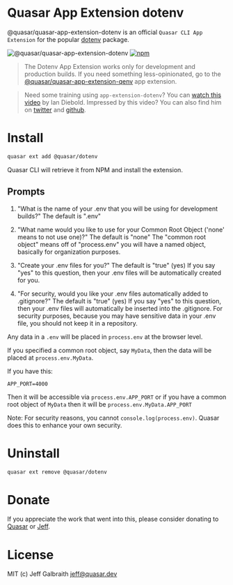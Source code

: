 # Quasar App Extension dotenv

@quasar/quasar-app-extension-dotenv is an official `Quasar CLI App Extension` for the popular [dotenv](https://www.npmjs.com/package/dotenv) package.

![@quasar/quasar-app-extension-dotenv](https://img.shields.io/npm/v/@quasar/quasar-app-extension-dotenv.svg?label=@quasar/quasar-app-extension-dotenv)
[![npm](https://img.shields.io/npm/dt/@quasar/quasar-app-extension-dotenv.svg)](https://www.npmjs.com/package/@quasar/quasar-app-extension-dotenv)

> The Dotenv App Extension works only for development and production builds. If you need something less-opinionated, go to the [@quasar/quasar-app-extension-qenv](https://github.com/quasarframework/app-extension-qenv) app extension.

> Need some training using `app-extension-dotenv`? You can [watch this video](https://quasarcast.com/extensions/dotenv) by Ian Diebold. Impressed by this video? You can also find him on [twitter](https://twitter.com/LukeDiebold) and [github](https://github.com/ldiebold).

# Install
```bash
quasar ext add @quasar/dotenv
```
Quasar CLI will retrieve it from NPM and install the extension.

## Prompts

1. "What is the name of your .env that you will be using for development builds?"
  The default is ".env"

2. "What name would you like to use for your Common Root Object ('none' means to not use one)?"
  The default is "none"
  The "common root object" means off of "process.env" you will have a named object, basically for organization purposes.

3. "Create your .env files for you?"
  The default is "true" (yes)
  If you say "yes" to this question, then your .env files will be automatically created for you.

4. "For security, would you like your .env files automatically added to .gitignore?"
  The default is "true" (yes)
  If you say "yes" to this question, then your .env files will automatically be inserted into the .gitignore.
  For security purposes, because you may have sensitive data in your .env file, you should not keep it in a repository.

Any data in a `.env` will be placed in `process.env` at the browser level.

If you specified a common root object, say `MyData`, then the data will be placed at `process.env.MyData`.

If you have this:

`APP_PORT=4000`

Then it will be accessible via `process.env.APP_PORT` or if you have a common root object of `MyData` then it will be `process.env.MyData.APP_PORT`

Note: For security reasons, you cannot `console.log(process.env)`. Quasar does this to enhance your own security.

# Uninstall
```bash
quasar ext remove @quasar/dotenv
```

# Donate
If you appreciate the work that went into this, please consider donating to [Quasar](https://donate.quasar.dev) or [Jeff](https://github.com/sponsors/hawkeye64).

# License
MIT (c) Jeff Galbraith <jeff@quasar.dev>

